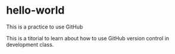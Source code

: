 # hello-world
This is a practice to use GitHub


This is a titorial to learn about how to use GitHub version control in development class.
